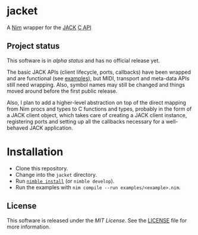 # jacket

A [Nim] wrapper for the [JACK] [C API]


## Project status

This software is in *alpha status* and has no official release yet.

The basic JACK APIs (client lifecycle, ports, callbacks) have been wrapped and
are functional (see [examples]), but MIDI, transport and meta-data APIs still 
need wrapping. Also, symbol names may still be changed and things moved around
before the first public release.

Also, I plan to add a higher-level abstraction on top of the direct mapping
from Nim procs and types to C functions and types, probably in the form of
a JACK client object, which takes care of creating a JACK client instance,
registering ports and setting up all the callbacks necessary for a well-behaved
JACK application.


# Installation

* Clone this repository.
* Change into the `jacket` directory.
* Run [`nimble install`] (or `nimble develop`).
* Run the examples with `nim compile --run examples/<example>.nim`.


## License

This software is released under the *MIT License*. See the [LICENSE](./LICENSE)
file for more information.


[`nimble install`]: https://github.com/nim-lang/nimble#nimble-usage
[C API]: https://jackaudio.org/api/
[examples]: ./examples
[JACK]: https://jackaudio.org/
[Nim]: https://nim-lang.org/
